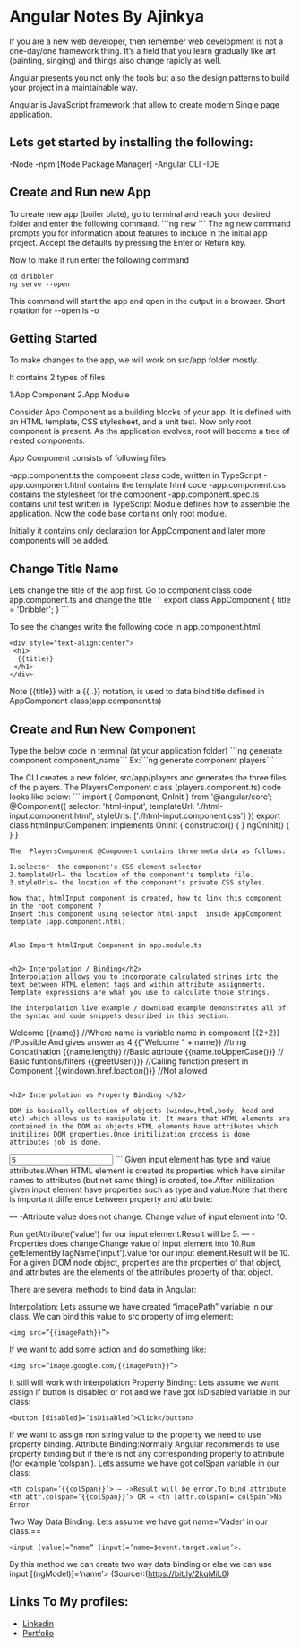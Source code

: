 <h1>Angular Notes By Ajinkya</h1>

If you are a new web developer, then remember web development is not a one-day/one framework thing. It’s a field that you learn gradually like art (painting, singing) and things also change rapidly as well. 

Angular presents you not only the tools but also the design patterns to build your project in a maintainable way. 

Angular is JavaScript framework that allow to create modern Single page application. 

<h2>Lets get started by installing the following:</h2>
-Node
-npm [Node Package Manager]
-Angular CLI
-IDE

<h2>Create and Run new App</h2>
To create new app (boiler plate), go to terminal and reach your desired folder and enter the following command. 
```ng new <Enter your app name>```
The ng new command prompts you for information about features to include in the initial app project. Accept the defaults by pressing the Enter or Return key.

Now to make it run enter the following command
```
cd dribbler
﻿ng serve --open
```
 This command will start the app and open in the output in a browser.  Short notation for --open is -o

<h2> Getting Started</h2>
To make changes to the app, we will work on src/app  folder mostly.

 It contains 2 types of files

 1.App Component
 2.App Module
 
 Consider App Component as a building blocks of your app.  It is defined with an HTML template, CSS stylesheet, and a unit test. Now only root component is present.  As the application evolves, root will become a tree of nested components.

 App Component consists of following files

 -app.component.ts the component class code, written in TypeScript 
 -app.component.html contains the template html code
 -app.component.css  contains the stylesheet for the component
 -app.component.spec.ts contains unit test written in TypeScript
 Module defines how to assemble the application. Now the code base contains only root module. 

 Initially it contains only declaration for AppComponent and later more components will be added.

<h2> Change Title Name</h2>
Lets change the title of the app first. Go to component class code app.component.ts  and change the title
```
export class AppComponent {
 title = 'Dribbler';
}
```

To see the changes write the following code in app.component.html
```
<div style="text-align:center">
 <h1>
  {{title}}
 </h1>
</div>
```
Note {{title}}   with a {{..}} notation, is used to data bind title defined in AppComponent class(app.component.ts)

<h2> Create and Run New Component</h2>
Type the below code in terminal (at your application folder)
```ng generate component component_name```
Ex:```ng generate component players```

The CLI creates a new folder, src/app/players and generates the three files of the players.
The  PlayersComponent class (players.component.ts) code looks like below:
﻿```
import { Component, OnInit } from '@angular/core';
@Component({
  selector: 'html-input',
  templateUrl: './html-input.component.html',
  styleUrls: ['./html-input.component.css']
})
export class htmlInputComponent implements OnInit {
 constructor() { }
 ngOnInit() {
 }
}
```
The  PlayersComponent @Component contains three meta data as follows:

1.selector— the component's CSS element selector
2.templateUrl— the location of the component's template file.
3.styleUrls— the location of the component's private CSS styles.

Now that, htmlInput component is created, how to link this component in the root component ?
Insert this component using selector html-input  inside AppComponent template (app.component.html)

```
<html-input></html-input>
```

Also Import htmlInput Component in app.module.ts


<h2> Interpolation / Binding</h2>
Interpolation allows you to incorporate calculated strings into the text between HTML element tags and within attribute assignments. Template expressions are what you use to calculate those strings.

The interpolation live example / download example demonstrates all of the syntax and code snippets described in this section.
```
Welcome {{name}}            //Where name is variable name in component 
{{2+2}}			       //Possible And gives answer as 4
{{"Welcome " + name}}        //tring Concatination
{{name.length})              //Basic attribute
{{name.toUpperCase()}}       // Basic funtions/filters
{{greetUser()}}              //Calling function present in Component
{{windown.href.loaction()}}   //Not allowed

```

<h2> Interpolation vs Property Binding </h2>

DOM is basically collection of objects (window,html,body, head and etc) which allows us to manipulate it. It means that HTML elements are contained in the DOM as objects.HTML elements have attributes which initilizes DOM properties.Once initilization process is done attributes job is done.
```
<input type=”text” value="5">
```
Given input element has type and value attributes.When HTML element is created its properties which have similar names to attributes (but not same thing) is created, too.After initilization given input element have properties such as type and 
value.Note that there is important difference between property and attribute:

— -Attribute value does not change: Change value of input element into 10.

Run getAttribute('value') for our input element.Result will be 5.
— -Properties does change.Change value of input element into 10.Run getElementByTagName('input').value for our input element.Result will be 10.
For a given DOM node object, properties are the properties of that object, and attributes are the elements of the attributes property of that object.

There are several methods to bind data in Angular:

Interpolation: Lets assume we have created “imagePath” variable in our class. 
We can bind this value to src property of img element:
```
<img src=”{{imagePath}}”>
```
If we want to add some action and do something like:
```
<img src=”image.google.com/{{imagePath}}”>
```
 It still will work with interpolation
Property Binding: Lets assume we want assign if button is disabled or not and we have got isDisabled variable in our class:
```
<button [disabled]=’isDisabled’>Click</button>
```
If we want to assign non string value to the property we need to use property binding.
Attribute Binding:Normally Angular recommends to use property binding but if there is not any corresponding property to attribute (for example ‘colspan’).
Lets assume we have got colSpan variable in our class:
```
<th colspan=’{{colSpan}}’> — ->Result will be error.To bind attribute
<th attr.colspan=’{{colSpan}}’> OR → <th [attr.colspan]=’colSpan’>No Error
```
Two Way Data Binding: Lets assume we have got name=’Vader’ in our class.== 
```
<input [value]=”name” (input)=’name=$event.target.value’>.
```
By this method we can create two way data binding or else we can use input [(ngModel)]=’name’>
(Source):(https://bit.ly/2kqMiL0)

 

<h2> Links To My profiles:</h2>

* [Linkedin](https://www.linkedin.com/in/ajinkya-bodade/)
* [Portfolio](https://ajinkyabodade.com/)

